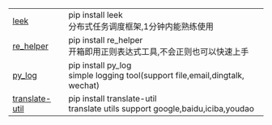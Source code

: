 <html lang="ch">
    <table style="margin-left: auto; margin-right: auto;">
        <tr>
            <td>
                <a href="https://github.com/abo123456789/leek">leek</a>
            </td>
            <td>
                 pip install leek <br>
                分布式任务调度框架,1分钟内能熟练使用
            </td>
        </tr>
        <tr>
            <td>
                <a href="https://github.com/abo123456789/re_helper">re_helper</a>
            </td>
            <td>
                pip install re_helper <br>
                开箱即用正则表达式工具,不会正则也可以快速上手
            </td>
        </tr>
        <tr>
            <td>
                <a href="https://github.com/abo123456789/py_log">py_log</a>
            </td>
            <td>
                pip install py_log <br>
                simple logging tool(support file,email,dingtalk, wechat)
            </td>
        </tr>
     <tr>
            <td>
                <a href="https://github.com/abo123456789/translate_util">translate-util</a>
            </td>
            <td>
                pip install translate-util <br>
                translate utils support google,baidu,iciba,youdao
            </td>
        </tr>
    </table>
</html>










